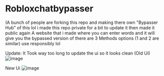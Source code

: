 # Robloxchatbypasser
(A bunch of people are forking this repo and making there own "Bypasser Hub" of this lol i made this repo private for a bit to update it then made it public again
A website that i made where you can enter words and it will give you the bypassed version of
there are 3 Methods options (1 and 2 are similar) use responsibly lol 

Update: It Took way too long to update the ui so it looks clean (Old Ui)
![image](https://github.com/user-attachments/assets/1df1779b-e048-4842-92d2-0266ef9d0ef6)

New Ui
![image](https://github.com/user-attachments/assets/69f39b04-351d-4bad-b9f7-764c008077cc)


